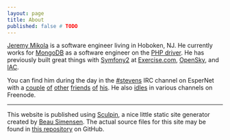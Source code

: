 ```yaml
---
layout: page
title: About
published: false # TODO
---
```


[Jeremy Mikola] is a software engineer living in Hoboken, NJ. He currently works
for [MongoDB] as a software engineer on the [PHP driver]. He has previously
built great things with [Symfony2] at [Exercise.com], [OpenSky],  and [IAC].

You can find him during the day in the [#stevens] IRC channel on EsperNet with a
[couple][jmoiron] [of][daneel] [other][wtsang] [friends][ajain] [of][jself]
[his][tritter]. He also [idles][quassel] in various channels on Freenode.

----

This website is published using [Sculpin], a nice little static site generator
created by [Beau Simensen]. The actual source files for this site may be found
in [this repository][source] on GitHub.

  [Jeremy Mikola]: http://jmikola.net/
  [MongoDB]: http://mongodb.com/
  [PHP driver]: https://github.com/mongodb/mongo-php-driver
  [Symfony2]: http://symfony.com/
  [Exercise.com]: http://exercise.com/
  [OpenSky]: http://opensky.com/
  [IAC]: http://iac.com/
  [#stevens]: irc://irc.esper.net/%23stevens
  [jmoiron]: http://jmoiron.net/ "Jason Moiron"
  [daneel]: https://github.com/jmoiron/daneel "daneel"
  [wtsang]: http://nekomi.net/ "Wei Tsang"
  [ajain]: http://omlettesoft.com/ "Amit Jain"
  [jself]: http://finderweb.com/ "Jeremy Self"
  [tritter]: http://ritter.vg/ "Tom Ritter"
  [quassel]: http://quassel-irc.org/ "Quassel IRC"
  [Sculpin]: https://sculpin.io
  [Beau Simensen]: https://beau.io/
  [source]: https://github.com/jmikola/jmikola.net
